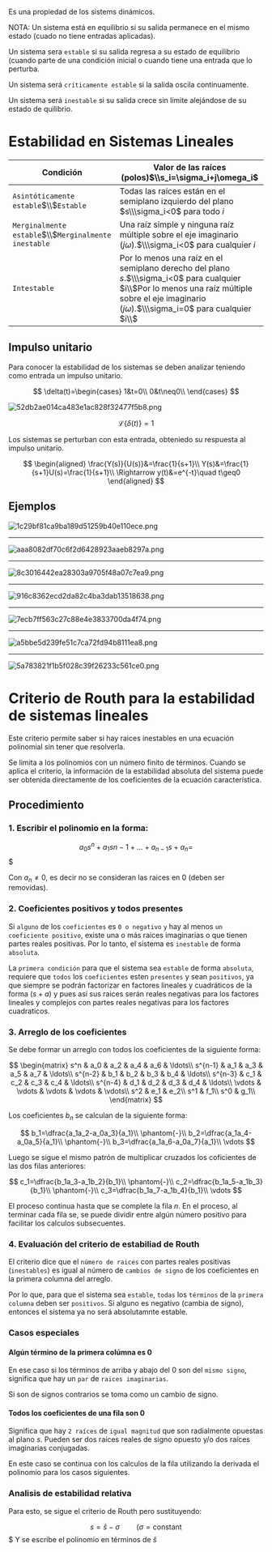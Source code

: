 Es una propiedad de los sistems dinámicos.

NOTA: Un sistema está en equilibrio si su salida permanece en el mismo estado (cuado no tiene entradas aplicadas).

Un sistema sera `estable` si su salida regresa a su estado de equilibrio (cuando parte de una condición inicial o cuando tiene una entrada que lo perturba.

Un sistema será `críticamente estable` si la salida oscila continuamente.

Un sistema será `inestable` si su salida crece sin límite alejándose de su estado de quilibrio.


# Estabilidad en Sistemas Lineales
|Condición|Valor de las raíces (polos)$\\s_i=\sigma_i+j\omega_i$|
|-|-|
|`Asintóticamente estable`$\\$`Estable`|Todas las raíces están en el semiplano izquierdo del plano $s\\\sigma_i<0$ para todo $i$| 
|`Merginalmente estable`$\\$`Merginalmente inestable`|Una raíz simple y ninguna raíz múltiple sobre el eje imaginario $(j\omega)$.$\\\sigma_i<0$ para cualquier $i$| 
|`Intestable`|Por lo menos una raíz en el semiplano derecho del plano $s$.$\\\sigma_i<0$ para cualquier $i\\$Por lo menos una raíz múltiple sobre el eje imaginario $(j\omega)$.$\\\sigma_i=0$ para cualquier $i\\$|

## Impulso unitario
Para conocer la estabilidad de los sistemas se deben analizar teniendo como entrada un impulso unitario.

$$
\delta(t)=\begin{cases}
1&t=0\\
0&t\neq0\\
\end{cases}
$$

![52db2ae014ca483e1ac828f32477f5b8.png](../../img/b8592f986eb24bc5b49bfdf2d95d7661.png)

$$
\mathcal{L}\{\delta(t)\}=1
$$

Los sistemas se perturban con esta entrada, obteniedo su respuesta al impulso unitario.

$$
\begin{aligned}
\frac{Y(s)}{U(s)}&=\frac{1}{s+1}\\
Y(s)&=\frac{1}{s+1}U(s)=\frac{1}{s+1}\\
\Rightarrow y(t)&=e^{-t}\quad t\geq0
\end{aligned}
$$


## Ejemplos
![1c29bf81ca9ba189d51259b40e110ece.png](../../img/dd6a9474e01c4abcbd90fb4e72f86e38.png)
* * *
![aaa8082df70c6f2d6428923aaeb8297a.png](../../img/e6fa1f28268243cbafeb803a8b3cd44e.png)
* * *
![8c3016442ea28303a9705f48a07c7ea9.png](../../img/3e0cc178f43f41d0bb3582fed5076c18.png)
* * *
![916c8362ecd2da82c4ba3dab13518638.png](../../img/8aa334d4bda54c589a0bc339445712bd.png)
* * *
![7ecb7ff563c27c88e4e3833700da4f74.png](../../img/ac8d5d85885f4240a0b9050109966fd7.png)
* * *
![a5bbe5d239fe51c7ca72fd94b8111ea8.png](../../img/a4512b17303e4a1b86933fb885819045.png)
* * *
![5a783821f1b5f028c39f26233c561ce0.png](../../img/91538575f511423d8ce3a9953b9fff92.png)

# Criterio de Routh para la estabilidad de sistemas lineales
Este criterio permite saber si hay raices inestables en una ecuación polinomial sin tener que resolverla.

Se limita a los polinomios con un número finito de términos. Cuando se aplica el criterio, la información de la estabilidad absoluta del sistema puede ser obtenida directamente de los coeficientes de la ecuación característica.

## Procedimiento
### 1. Escribir el polinomio en la forma:

$$a_0s^n+a_1s{n-1}+\ldots+a_{n-1}s+a_n=$$
$

Con $a_n\neq0$, es decir no se consideran las raices en 0 (deben ser removidas).

### 2. Coeficientes positivos y todos presentes
Si `alguno` de los `coeficientes` es `0 o negativo` `y` hay al menos `un` `coeficiente positivo`, existe una o más raices imaginarias o que tienen partes reales positivas. Por lo tanto, el sistema es `inestable` de forma `absoluta`.

La `primera condición` para que el sistema sea `estable` de forma `absoluta`, requiere que `todos` los `coeficientes` esten `presentes` y sean `positivos`, ya que siempre se podrán factorizar en factores lineales y cuadráticos de la forma $(s+a)$  y pues así sus raices serán reales negativas para los factores lineales y complejos con partes reales negativas para los factores cuadraticos.

### 3. Arreglo de los coeficientes
Se debe formar un arreglo con todos los coeficientes de la siguiente forma:

$$
\begin{matrix}
s^n & a_0 & a_2 & a_4 & a_6 & \ldots\\
s^{n-1} & a_1 & a_3 & a_5 & a_7 & \ldots\\
s^{n-2} & b_1 & b_2 & b_3 & b_4 & \ldots\\
s^{n-3} & c_1 & c_2 & c_3 & c_4 & \ldots\\
s^{n-4} & d_1 & d_2 & d_3 & d_4 & \ldots\\
\vdots & \vdots & \vdots & \vdots & \vdots\\
s^2 & e_1 & e_2\\
s^1 & f_1\\
s^0 & g_1\\
\end{matrix}
$$


Los coeficientes $b_n$ se calculan de la siguiente forma:

$$
b_1=\dfrac{a_1a_2-a_0a_3}{a_1}\\
\phantom{-}\\
b_2=\dfrac{a_1a_4-a_0a_5}{a_1}\\
\phantom{-}\\
b_3=\dfrac{a_1a_6-a_0a_7}{a_1}\\
\vdots
$$

Luego se sigue el mismo patrón de multiplicar cruzados los coficientes de las dos filas anteriores:

$$
c_1=\dfrac{b_1a_3-a_1b_2}{b_1}\\
\phantom{-}\\
c_2=\dfrac{b_1a_5-a_1b_3}{b_1}\\
\phantom{-}\\
c_3=\dfrac{b_1a_7-a_1b_4}{b_1}\\
\vdots
$$

El proceso continua hasta que se complete la fila $n$. En el proceso, al terminar cada fila se, se puede dividir entre algún número positivo para facilitar los calculos subsecuentes.
### 4. Evaluación del criterio de estabiliad de Routh
El criterio dice que el `número de raices` con partes reales positivas (`inestables`) es igual al número de `cambios de signo` de los coeficientes en la primera columna del arreglo.

Por lo que, para que el sistema sea `estable`, `todas` los `términos` de la `primera columna` deben ser `positivos`. Si alguno es negativo (cambia de signo), entonces el sistema ya no será absolutamnte estable.

### Casos especiales
#### Algún término de la primera colúmna es 0
En ese caso si los términos de arriba y abajo del 0 son del `mismo signo`, significa que hay un `par` de `raices imaginarias`.

Si son de signos contrarios se toma como un cambio de signo.
#### Todos los coeficientes de una fila son 0
Significa que hay `2 raíces` de `igual magnitud` que son radialmente opuestas al plano $s$. Pueden ser dos raíces reales de signo opuesto y/o dos raíces imaginarias conjugadas.

En este caso se continua con los calculos de la fila utilizando la derivada el polinomio para los casos siguientes.

### Analisis de estabilidad relativa
Para esto, se sigue el criterio de Routh pero sustituyendo:

$$s=\hat{s}-\sigma\quad\quad(\sigma = \text{constant}$$
$
Y se escribe el polinomio en términos de $\hat{s}$
